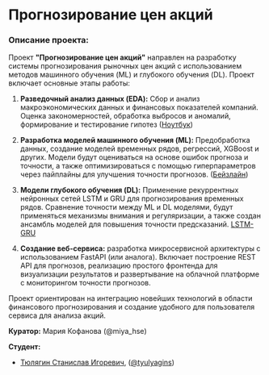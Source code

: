# Прогнозирование цен акций

### Описание проекта:

Проект **"Прогнозирование цен акций"** направлен на разработку системы прогнозирования рыночных цен акций с использованием методов машинного обучения (ML) и глубокого обучения (DL). Проект включает основные этапы работы:

1. **Разведочный анализ данных (EDA):** Сбор и анализ макроэкономических данных и финансовых показателей компаний. Оценка закономерностей, обработка выбросов и аномалий, формирование и тестирование гипотез ([Ноутбук](https://github.com/klassnenkiy/stock_price_prediction/blob/main/ch_2/EDA_Year_project_Tyulyagin_ch2.ipynb))

2. **Разработка моделей машинного обучения (ML):** Предобработка данных, создание моделей временных рядов, регрессий, XGBoost и других. Модели будут оцениваться на основе ошибок прогноза и точности, а также оптимизироваться с помощью гиперпараметров через пайплайны для улучшения точности прогнозов. ([Бейзлайн](https://github.com/klassnenkiy/stock_price_prediction/blob/main/ch_3/Baseline_ch3.ipynb))

3. **Модели глубокого обучения (DL):** Применение рекуррентных нейронных сетей LSTM и GRU для прогнозирования временных рядов. Сравнение точности между ML и DL моделями, будут применяться механизмы внимания и регуляризации, а также создан ансамбль моделей для повышения точности предсказаний. [LSTM-GRU](https://github.com/klassnenkiy/stock_price_prediction/tree/main/ch_6)


4. **Создание веб-сервиса:** разработка микросервисной архитектуры с использованием FastAPI (или аналога). Включает построение REST API для прогнозов, реализацию простого фронтенда для визуализации результатов и развертывание на облачной платформе с мониторингом точности прогнозов.

Проект ориентирован на интеграцию новейших технологий в области финансового прогнозирования и создание удобного для пользователя сервиса для анализа акций.

**Куратор:** Мария Кофанова (@miya_hse)


**Студент:**

- [Тюлягин Станислав Игоревич](https://github.com/klassnenkiy), ([@tyulyagins](https://t.me/tyulyagins))
